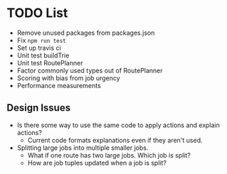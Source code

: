 # TODO List

* Remove unused packages from packages.json
* Fix `npm run test`
* Set up travis ci
* Unit test buildTrie
* Unit test RoutePlanner
* Factor commonly used types out of RoutePlanner
* Scoring with bias from job urgency
* Performance measurements


## Design Issues
* Is there some way to use the same code to apply actions and explain actions?
    * Current code formats explanations even if they aren't used.
* Splitting large jobs into multiple smaller jobs.
    * What if one route has two large jobs. Which job is split?
    * How are job tuples updated when a job is split?
